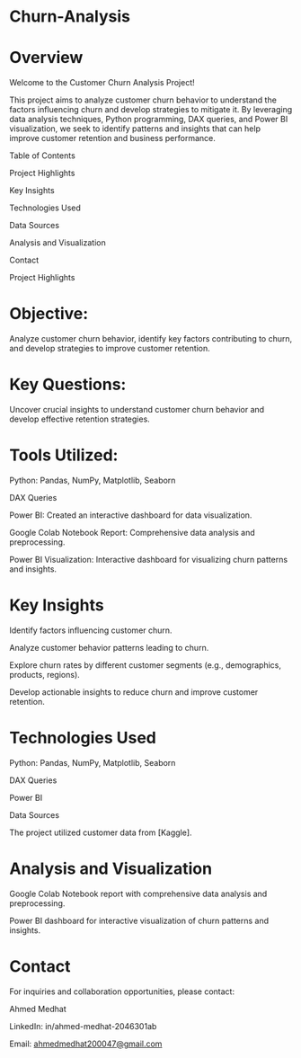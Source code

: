 # Churn-Analysis

# Overview

Welcome to the Customer Churn Analysis Project!

This project aims to analyze customer churn behavior to understand the factors influencing churn and develop strategies to mitigate it. By leveraging data analysis techniques, Python programming, DAX queries, and Power BI visualization, we seek to identify patterns and insights that can help improve customer retention and business performance.

Table of Contents

Project Highlights

Key Insights

Technologies Used

Data Sources

Analysis and Visualization

Contact

Project Highlights

# Objective:

Analyze customer churn behavior, identify key factors contributing to churn, and develop strategies to improve customer retention.

# Key Questions:

Uncover crucial insights to understand customer churn behavior and develop effective retention strategies.

# Tools Utilized:

Python: Pandas, NumPy, Matplotlib, Seaborn

DAX Queries

Power BI: Created an interactive dashboard for data visualization.

Google Colab Notebook Report: Comprehensive data analysis and preprocessing.

Power BI Visualization: Interactive dashboard for visualizing churn patterns and insights.

# Key Insights

Identify factors influencing customer churn.

Analyze customer behavior patterns leading to churn.

Explore churn rates by different customer segments (e.g., demographics, products, regions).

Develop actionable insights to reduce churn and improve customer retention.

# Technologies Used

Python: Pandas, NumPy, Matplotlib, Seaborn

DAX Queries

Power BI

Data Sources

The project utilized customer data from [Kaggle].

# Analysis and Visualization

Google Colab Notebook report with comprehensive data analysis and preprocessing.

Power BI dashboard for interactive visualization of churn patterns and insights.

# Contact

For inquiries and collaboration opportunities, please contact:

Ahmed Medhat

LinkedIn: in/ahmed-medhat-2046301ab

Email: ahmedmedhat200047@gmail.com


